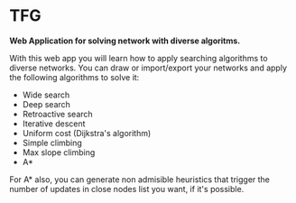 # TFG
__Web Application for solving network with diverse algoritms.__

With this web app you will learn how to apply searching algorithms to diverse networks. You can draw or import/export your networks and apply the following algorithms to solve it:

* Wide search
* Deep search
* Retroactive search
* Iterative descent
* Uniform cost (Dijkstra's algorithm)
* Simple climbing
* Max slope climbing
* A*

For A\* also, you can generate non admisible heuristics that trigger the number of updates in close nodes list you want, if it's possible.
